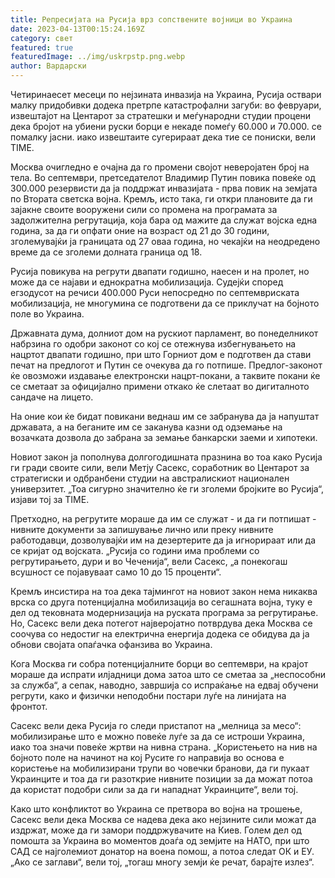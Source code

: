 ```yaml
---
title: Репресијата на Русија врз сопствените војници во Украина
date: 2023-04-13T00:15:24.169Z
category: свет
featured: true
featuredImage: ../img/uskrpstp.png.webp
author: Вардарски
---
```


Четиринаесет месеци по нејзината инвазија на Украина, Русија оствари малку придобивки додека претрпе катастрофални загуби: во февруари, извештајот на Центарот за стратешки и меѓународни студии процени дека бројот на убиени руски борци е некаде помеѓу 60.000 и 70.000. се помалку јасни. иако извештаите сугерираат дека тие се пониски, вели TIME.

Москва очигледно е очајна да го промени својот неверојатен број на тела. Во септември, претседателот Владимир Путин повика повеќе од 300.000 резервисти да ја поддржат инвазијата - прва повик на земјата по Втората светска војна. Кремљ, исто така, ги откри плановите да ги зајакне своите вооружени сили со промена на програмата за задолжителна регрутација, која бара од мажите да служат војска една година, за да ги опфати оние на возраст од 21 до 30 години, зголемувајќи ја границата од 27 оваа година, но чекајќи на неодредено време да се зголеми долната граница од 18.

Русија повикува на регрути двапати годишно, наесен и на пролет, но може да се најави и еднократна мобилизација. Судејќи според егзодусот на речиси 400.000 Руси непосредно по септемвриската мобилизација, не многумина се подготвени да се приклучат на бојното поле во Украина.

Државната дума, долниот дом на рускиот парламент, во понеделникот набрзина го одобри законот со кој се отежнува избегнувањето на нацртот двапати годишно, при што Горниот дом е подготвен да стави печат на предлогот и Путин се очекува да го потпише. Предлог-законот ќе овозможи издавање електронски нацрт-покани, а таквите покани ќе се сметаат за официјално примени откако ќе слетаат во дигиталното сандаче на лицето.

На оние кои ќе бидат повикани веднаш им се забранува да ја напуштат државата, а на беганите им се заканува казни од одземање на возачката дозвола до забрана за земање банкарски заеми и хипотеки.

Новиот закон ја пополнува долгогодишната празнина во тоа како Русија ги гради своите сили, вели Метју Сасекс, соработник во Центарот за стратегиски и одбранбени студии на австралискиот национален универзитет. „Тоа сигурно значително ќе ги зголеми бројките во Русија“, изјави тој за TIME.

Претходно, на регрутите мораше да им се служат - и да ги потпишат - нивните документи за запишување лично или преку нивните работодавци, дозволувајќи им на дезертерите да ја игнорираат или да се кријат од војската. „Русија со години има проблеми со регрутирањето, дури и во Чеченија“, вели Сасекс, „а понекогаш всушност се појавуваат само 10 до 15 проценти“.

Кремљ инсистира на тоа дека тајмингот на новиот закон нема никаква врска со друга потенцијална мобилизација во сегашната војна, туку е дел од тековната модернизација на руската програма за регрутирање. Но, Сасекс вели дека потегот најверојатно потврдува дека Москва се соочува со недостиг на електрична енергија додека се обидува да ја обнови својата опаѓачка офанзива во Украина.

Кога Москва ги собра потенцијалните борци во септември, на крајот мораше да испрати илјадници дома затоа што се сметаа за „неспособни за служба“, а сепак, наводно, завршија со испраќање на едвај обучени регрути, како и физички неподобни постари луѓе на линијата на фронтот.

Сасекс вели дека Русија го следи пристапот на „мелница за месо“: мобилизирање што е можно повеќе луѓе за да се истроши Украина, иако тоа значи повеќе жртви на нивна страна. „Користењето на нив на бојното поле на начинот на кој Русите го направија во основа е користење на мобилизирани трупи во човечки бранови, да ги пукаат Украинците и тоа да ги разоткрие нивните позиции за да можат потоа да користат подобри сили за да ги нападнат Украинците“, вели тој.

Како што конфликтот во Украина се претвора во војна на трошење, Сасекс вели дека Москва се надева дека ако нејзините сили можат да издржат, може да ги замори поддржувачите на Киев. Голем дел од помошта за Украина во моментов доаѓа од земјите на НАТО, при што САД се најголемиот донатор на воена помош, а потоа следат ОК и ЕУ. „Ако се заглави“, вели тој, „тогаш многу земји ќе речат, барајте излез“.
